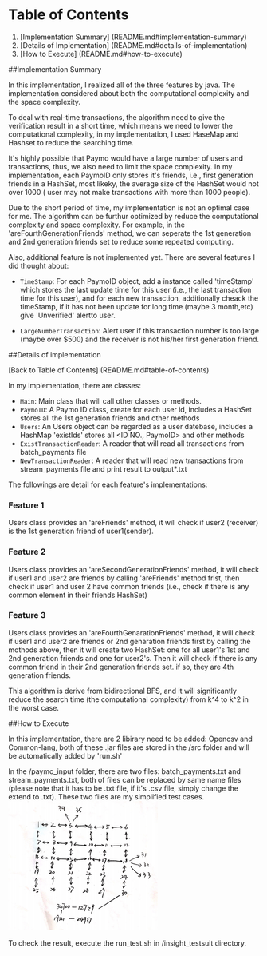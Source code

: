# Table of Contents

1. [Implementation Summary] (README.md#implementation-summary)
2. [Details of Implementation] (README.md#details-of-implementation)
3. [How to Execute] (README.md#how-to-execute)


##Implementation Summary

In this implementation, I realized all of the three features by java. The implementation considered about both the computational complexity and the space complexity. 

To deal with real-time transactions, the algorithm need to give the verification result in a short time, which means we need to lower the computational complexity, in my implementation, I used HaseMap and Hashset to reduce the searching time.

It's highly possible that Paymo would have a large number of users and transactions, thus, we also need to limit the space complexity. In my implementation, each PaymoID only stores it's friends, i.e., first generation friends in a HashSet, most likeky, the average size of the HashSet would not over 1000 ( user may not make transactions with more than 1000 people). 

Due to the short period of time, my implementation is not an optimal case for me. The algorithm can be furthur optimized by reduce the computational complexity and space complexity. For example, in the 'areFourthGenerationFriends' method, we can seperate the 1st generation and 2nd generation friends set to reduce some repeated computing.

Also, additional feature is not implemented yet. There are several features I did thought about:

* `TimeStamp`: For each PaymoID object, add a instance called 'timeStamp' which stores the last update time for this user (i.e., the last transaction time for this user), and for each new transaction, additionally cheack the timeStamp, if it has not been update for long time (maybe 3 month,etc) give 'Unverified' alertto user.

* `LargeNumberTransaction`: Alert user if this transaction number is too large (maybe over $500) and the receiver is not his/her first generation friend.



##Details of implementation

[Back to Table of Contents] (README.md#table-of-contents)

In my implementation, there are  classes:

* `Main`: Main class that will call other classes or methods.
* `PaymoID`: A Paymo ID class, create for each user id, includes a HashSet stores all the 1st generation friends and other methods
* `Users`: An Users object can be regarded as a user datebase, includes a HashMap 'existIds' stores all <ID NO., PaymoID> and other methods
* `ExistTransactionReader`: A reader that will read all transactions from batch_payments file
* `NewTransactionReader`: A reader that will read new transactions from stream_payments file and print result to output*.txt

The followings are detail for each feature's implementations:
	
### Feature 1

Users class provides an 'areFriends' method, it will check if user2 (receiver) is the 1st generation friend of user1(sender).

### Feature 2

Users class provides an 'areSecondGenerationFriends' method, it will check if user1 and user2 are friends by calling 'areFriends' method frist, then check if user1 and user 2 have common friends (i.e., check if there is any common element in their friends HashSet)

### Feature 3

Users class provides an 'areFourthGenarationFriends' method, it will check if user1 and user2 are friends or 2nd genaration friends first by calling the mothods above, then it will create two HashSet: one for all user1's 1st and 2nd generation friends and one for user2's. Then it will check if there is any common friend in their 2nd generation friends set. if so, they are 4th generation friends.

This algorithm is derive from bidirectional BFS, and it will significantly reduce the search time (the computational complexity) from k^4 to k^2 in the worst case.

##How to Execute

In this implementation, there are 2 libirary need to be added: Opencsv and Common-lang, both of these .jar files are stored in the /src folder and will be automatically added by 'run.sh'

In the /paymo_input folder, there are two files: batch_payments.txt and stream_payments.txt, both of files can be replaced by same name files (please note that it has to be .txt file, if it's .csv file, simply change the extend to .txt). These two files are my simplified test cases.
<img src="./images/testcase.png" width="300">

To check the result, execute the run_test.sh in /insight_testsuit directory.



